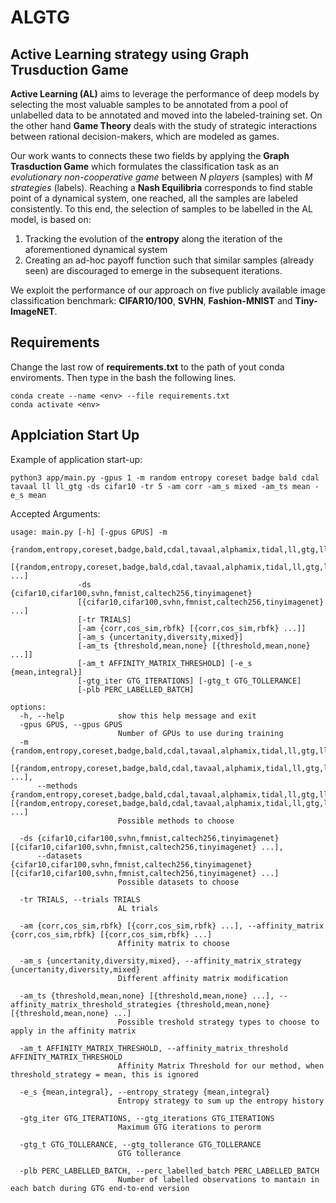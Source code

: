 # ALGTG
## Active Learning strategy using Graph Trusduction Game

**Active Learning (AL)** aims to leverage the performance of deep models by selecting the most valuable samples to be annotated from a pool of unlabelled data to be annotated and moved into the labeled-training set. On the other hand **Game Theory** deals with the study of strategic interactions between rational decision-makers, which are modeled as games.

Our work wants to connects these two fields by applying the **Graph Trasduction Game** which formulates the classification task as an *evolutionary non-cooperative game* between *N players* (samples) with *M strategies* (labels). Reaching a **Nash Equilibria** corresponds to find stable point of a dynamical system, one reached, all the samples are labeled consistently. To this end, the selection of samples to be labelled in the AL model, is based on:

1. Tracking the evolution of the **entropy** along the iteration of the aforementioned dynamical system
2. Creating an ad-hoc payoff function such that similar samples (already seen) are discouraged to emerge in the subsequent iterations.

We exploit the performance of our approach on five publicly available image classification benchmark: **CIFAR10/100**, **SVHN**, **Fashion-MNIST** and **Tiny-ImageNET**.

## Requirements

Change the last row of **requirements.txt** to the path of yout conda enviroments. Then type in the bash the following lines.
```
conda create --name <env> --file requirements.txt
conda activate <env>
```

## Applciation Start Up
Example of application start-up:
```
python3 app/main.py -gpus 1 -m random entropy coreset badge bald cdal tavaal ll ll_gtg -ds cifar10 -tr 5 -am corr -am_s mixed -am_ts mean -e_s mean
```

Accepted Arguments:
```
usage: main.py [-h] [-gpus GPUS] -m
               {random,entropy,coreset,badge,bald,cdal,tavaal,alphamix,tidal,ll,gtg,ll_gtg,llmlp_gtg,lsmlps_gtg,lstmreg_gtg,lstmbc_gtg}
               [{random,entropy,coreset,badge,bald,cdal,tavaal,alphamix,tidal,ll,gtg,ll_gtg,llmlp_gtg,lsmlps_gtg,lstmreg_gtg,lstmbc_gtg} ...]
               -ds {cifar10,cifar100,svhn,fmnist,caltech256,tinyimagenet}
               [{cifar10,cifar100,svhn,fmnist,caltech256,tinyimagenet} ...]
               [-tr TRIALS]
               [-am {corr,cos_sim,rbfk} [{corr,cos_sim,rbfk} ...]]
               [-am_s {uncertanity,diversity,mixed}]
               [-am_ts {threshold,mean,none} [{threshold,mean,none} ...]]
               [-am_t AFFINITY_MATRIX_THRESHOLD] [-e_s {mean,integral}]
               [-gtg_iter GTG_ITERATIONS] [-gtg_t GTG_TOLLERANCE]
               [-plb PERC_LABELLED_BATCH]

options:
  -h, --help            show this help message and exit
  -gpus GPUS, --gpus GPUS
                        Number of GPUs to use during training
  -m {random,entropy,coreset,badge,bald,cdal,tavaal,alphamix,tidal,ll,gtg,ll_gtg,llmlp_gtg,lsmlps_gtg,lstmreg_gtg,lstmbc_gtg}
      [{random,entropy,coreset,badge,bald,cdal,tavaal,alphamix,tidal,ll,gtg,ll_gtg,llmlp_gtg,lsmlps_gtg,lstmreg_gtg,lstmbc_gtg} ...],
      --methods {random,entropy,coreset,badge,bald,cdal,tavaal,alphamix,tidal,ll,gtg,ll_gtg,llmlp_gtg,lsmlps_gtg,lstmreg_gtg,lstmbc_gtg} [{random,entropy,coreset,badge,bald,cdal,tavaal,alphamix,tidal,ll,gtg,ll_gtg,llmlp_gtg,lsmlps_gtg,lstmreg_gtg,lstmbc_gtg} ...]
                        Possible methods to choose
  
  -ds {cifar10,cifar100,svhn,fmnist,caltech256,tinyimagenet} [{cifar10,cifar100,svhn,fmnist,caltech256,tinyimagenet} ...], 
      --datasets {cifar10,cifar100,svhn,fmnist,caltech256,tinyimagenet} [{cifar10,cifar100,svhn,fmnist,caltech256,tinyimagenet} ...]
                        Possible datasets to choose
  
  -tr TRIALS, --trials TRIALS
                        AL trials
  
  -am {corr,cos_sim,rbfk} [{corr,cos_sim,rbfk} ...], --affinity_matrix {corr,cos_sim,rbfk} [{corr,cos_sim,rbfk} ...]
                        Affinity matrix to choose
  
  -am_s {uncertanity,diversity,mixed}, --affinity_matrix_strategy {uncertanity,diversity,mixed}
                        Different affinity matrix modification
  
  -am_ts {threshold,mean,none} [{threshold,mean,none} ...], --affinity_matrix_threshold_strategies {threshold,mean,none} [{threshold,mean,none} ...]
                        Possible treshold strategy types to choose to apply in the affinity matrix
  
  -am_t AFFINITY_MATRIX_THRESHOLD, --affinity_matrix_threshold AFFINITY_MATRIX_THRESHOLD
                        Affinity Matrix Threshold for our method, when threshold_strategy = mean, this is ignored
  
  -e_s {mean,integral}, --entropy_strategy {mean,integral}
                        Entropy strategy to sum up the entropy history
  
  -gtg_iter GTG_ITERATIONS, --gtg_iterations GTG_ITERATIONS
                        Maximum GTG iterations to perorm
  
  -gtg_t GTG_TOLLERANCE, --gtg_tollerance GTG_TOLLERANCE
                        GTG tollerance
  
  -plb PERC_LABELLED_BATCH, --perc_labelled_batch PERC_LABELLED_BATCH
                        Number of labelled observations to mantain in each batch during GTG end-to-end version
```

